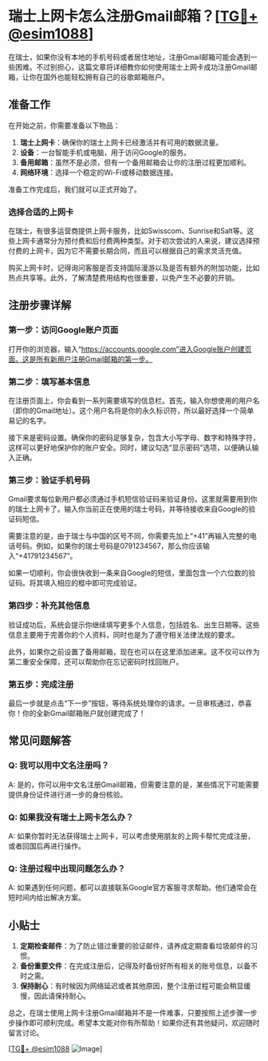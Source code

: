 # 瑞士上网卡怎么注册Gmail邮箱？[[TG💪+ @esim1088](https://t.me/s/esim1088)]

在瑞士，如果你没有本地的手机号码或者居住地址，注册Gmail邮箱可能会遇到一些困难。不过别担心，这篇文章将详细教你如何使用瑞士上网卡成功注册Gmail邮箱，让你在国外也能轻松拥有自己的谷歌邮箱账户。

## 准备工作

在开始之前，你需要准备以下物品：

1. **瑞士上网卡**：确保你的瑞士上网卡已经激活并有可用的数据流量。
2. **设备**：一台智能手机或电脑，用于访问Google的服务。
3. **备用邮箱**：虽然不是必须，但有一个备用邮箱会让你的注册过程更加顺利。
4. **网络环境**：选择一个稳定的Wi-Fi或移动数据连接。

准备工作完成后，我们就可以正式开始了。

### 选择合适的上网卡

在瑞士，有很多运营商提供上网卡服务，比如Swisscom、Sunrise和Salt等。这些上网卡通常分为预付费和后付费两种类型。对于初次尝试的人来说，建议选择预付费的上网卡，因为它不需要长期合同，而且可以根据自己的需求灵活充值。

购买上网卡时，记得询问客服是否支持国际漫游以及是否有额外的附加功能，比如热点共享等。此外，了解清楚费用结构也很重要，以免产生不必要的开销。

## 注册步骤详解

### 第一步：访问Google账户页面

打开你的浏览器，输入“https://accounts.google.com”进入Google账户创建页面。这是所有新用户注册Gmail邮箱的第一步。

### 第二步：填写基本信息

在注册页面上，你会看到一系列需要填写的信息栏。首先，输入你想使用的用户名（即你的Gmail地址）。这个用户名将是你的永久标识符，所以最好选择一个简单易记的名字。

接下来是密码设置。确保你的密码足够复杂，包含大小写字母、数字和特殊字符，这样可以更好地保护你的账户安全。同时，建议勾选“显示密码”选项，以便确认输入正确。

### 第三步：验证手机号码

Gmail要求每位新用户都必须通过手机短信验证码来验证身份。这里就需要用到你的瑞士上网卡了。输入你当前正在使用的瑞士号码，并等待接收来自Google的验证码短信。

需要注意的是，由于瑞士与中国的区号不同，你需要先加上“+41”再输入完整的电话号码。例如，如果你的瑞士号码是0791234567，那么你应该输入“+41791234567”。

如果一切顺利，你会很快收到一条来自Google的短信，里面包含一个六位数的验证码。将其填入相应的框中即可完成验证。

### 第四步：补充其他信息

验证成功后，系统会提示你继续填写更多个人信息，包括姓名、出生日期等。这些信息主要用于完善你的个人资料，同时也是为了遵守相关法律法规的要求。

此外，如果你之前设置了备用邮箱，现在也可以在这里添加进来。这不仅可以作为第二重安全保障，还可以帮助你在忘记密码时找回账户。

### 第五步：完成注册

最后一步就是点击“下一步”按钮，等待系统处理你的请求。一旦审核通过，恭喜你！你的全新Gmail邮箱账户就创建完成了！

## 常见问题解答

### Q: 我可以用中文名注册吗？
A: 是的，你可以用中文名注册Gmail邮箱，但需要注意的是，某些情况下可能需要提供身份证件进行进一步的身份核验。

### Q: 如果我没有瑞士上网卡怎么办？
A: 如果你暂时无法获得瑞士上网卡，可以考虑使用朋友的上网卡帮忙完成注册，或者回国后再进行操作。

### Q: 注册过程中出现问题怎么办？
A: 如果遇到任何问题，都可以直接联系Google官方客服寻求帮助。他们通常会在短时间内给出解决方案。

## 小贴士

1. **定期检查邮件**：为了防止错过重要的验证邮件，请养成定期查看垃圾邮件的习惯。
2. **备份重要文件**：在完成注册后，记得及时备份好所有相关的账号信息，以备不时之需。
3. **保持耐心**：有时候因为网络延迟或者其他原因，整个注册过程可能会稍显缓慢，因此请保持耐心。

总之，在瑞士使用上网卡注册Gmail邮箱并不是一件难事，只要按照上述步骤一步步操作即可顺利完成。希望本文能对你有所帮助！如果你还有其他疑问，欢迎随时留言讨论。

[[TG💪+ @esim1088](https://t.me/s/esim1088) ![Image](https://i.postimg.cc/4NQfJmqS/Snipaste-2025-05-13-00-14-12.png)]